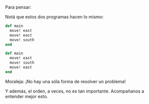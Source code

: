 Para pensar:

Notá que estos dos programas hacen lo mismo:

```ruby
def main
  move! east
  move! east
  move! south
end
```

```ruby
def main
  move! east
  move! south
  move! east
end
```

Moraleja: ¡No hay una sóla forma de resolver un problema!

Y además, el orden, a veces, no es tan importante. Acompañanos a entender mejor esto.